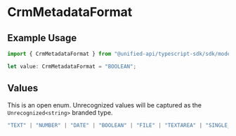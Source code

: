 # CrmMetadataFormat

## Example Usage

```typescript
import { CrmMetadataFormat } from "@unified-api/typescript-sdk/sdk/models/shared";

let value: CrmMetadataFormat = "BOOLEAN";
```

## Values

This is an open enum. Unrecognized values will be captured as the `Unrecognized<string>` branded type.

```typescript
"TEXT" | "NUMBER" | "DATE" | "BOOLEAN" | "FILE" | "TEXTAREA" | "SINGLE_SELECT" | "MULTIPLE_SELECT" | "MEASUREMENT" | "PRICE" | "YES_NO" | "CURRENCY" | "URL" | Unrecognized<string>
```